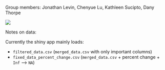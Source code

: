 Group members: Jonathan Levin, Chenyue Lu, Kathleen Sucipto,  Dany Thorpe

![](https://user-images.githubusercontent.com/25008830/81129330-fa03f200-8f11-11ea-8e3f-71232c477174.jpeg)

Notes on data:

Currently the shiny app mainly loads:

- `filtered_data.csv` (`merged_data.csv` with only important columns)
- `fixed_data_percent_change.csv` (`merged_data.csv` + percent change + `Inf` --> `NA`)
